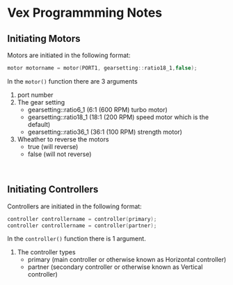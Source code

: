 # Vex Programmming Notes
## Initiating Motors
Motors are initiated in the following format:
``` c++
motor motorname = motor(PORT1, gearsetting::ratio18_1,false);
```
In the `motor()` function there are 3 arguments
1. port number
2. The gear setting 
   - gearsetting::ratio6_1 (6:1 (600 RPM) turbo motor)
   - gearsetting::ratio18_1 (18:1 (200 RPM) speed motor which is the default)
   - gearsetting::ratio36_1 (36:1 (100 RPM) strength motor)
3. Wheather to reverse the motors
   - true (will reverse)
   - false (will not reverse)
<br>

## Initiating Controllers
Controllers are initiated in the following format:
``` c++
controller controllername = controller(primary);
controller controllername = controller(partner);
```
In the `controller()` function there is 1 argument.
1. The controller types
   - primary (main controller or otherwise known as Horizontal controller)
   - partner (secondary controller or otherwise known as Vertical controller)
